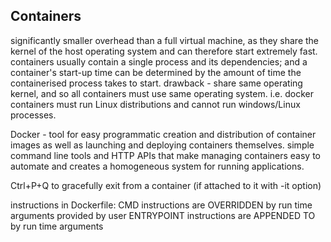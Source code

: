 ## Containers

significantly smaller overhead than a full virtual machine, as they share the kernel of the host operating system and can therefore start extremely fast.
containers usually contain a single process and its dependencies; and a container's start-up time can be determined by the amount of time the containerised process takes to start.
drawback - share same operating kernel, and so all containers must use same operating system.
i.e. docker containers must run Linux distributions and cannot run windows/Linux processes.

Docker - tool for easy programmatic creation and distribution of container images as well as launching and deploying containers themselves. simple command line tools and HTTP APIs that make managing containers easy to automate and creates a homogeneous system for running applications.


Ctrl+P+Q to gracefully exit from a container (if attached to it with -it option)



instructions in Dockerfile:
  CMD instructions are OVERRIDDEN by run time arguments provided by user
  ENTRYPOINT instructions are APPENDED TO by run time arguments


